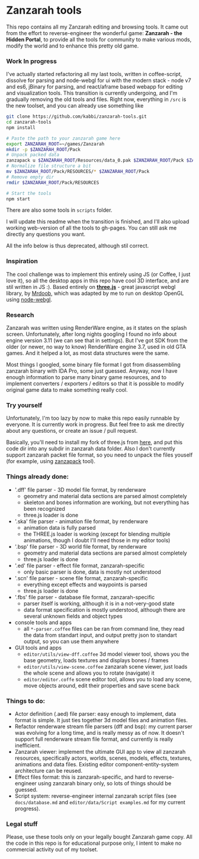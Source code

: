 Zanzarah tools
==============

This repo contains all my Zanzarah editing and browsing tools. It came out from the effort to reverse-engineer the wonderful game: **Zanzarah - the Hidden Portal**, to provide all the tools for community to make various mods, modify the world and to enhance this pretty old game.

### Work In progress

I've actually started refactoring all my last tools, written in coffee-script, dissolve for parsing and node-webgl for ui with the modern stack - node v7 and es6, jBinary for parsing, and react/aframe based webapp for editing and visualization tools. This transition is currently undergoing, and I'm gradually removing the old tools and files. Right now, everything in `/src` is the new toolset, and you can already use something like

```sh
git clone https://github.com/kabbi/zanzarah-tools.git
cd zanzarah-tools
npm install

# Paste the path to your zanzarah game here
export ZANZARAH_ROOT=~/games/Zanzarah
mkdir -p $ZANZARAH_ROOT/Pack
# Unpack packed data
zanzapack u $ZANZARAH_ROOT/Resources/data_0.pak $ZANZARAH_ROOT/Pack $ZANZARAH_ROOT/Pack/packfiles.txt
# Normalize file structure a bit
mv $ZANZARAH_ROOT/Pack/RESOURCES/* $ZANZARAH_ROOT/Pack
# Remove empty dir
rmdir $ZANZARAH_ROOT/Pack/RESOURCES

# Start the tools
npm start
```

There are also some tools in `scripts` folder.

I will update this readme when the transition is finished, and I'll also upload working web-version of all the tools to gh-pages. You can still ask me directly any questions you want.

All the info below is thus deprecated, although stil correct.

### Inspiration

The cool challenge was to implement this entirely using JS (or Coffee, I just love it), so all the desktop apps in this repo have cool 3D interface, and are stil written in JS :). Based entirely on [**three.js**](https://github.com/mrdoob/three.js/) - great javascript webgl library, by [Mrdoob](https://github.com/mrdoob), which was adapted by me to run on desktop OpenGL using [node-webgl](https://github.com/mikeseven/node-webgl).

### Research

Zanzarah was written using RenderWare engine, as it states on the splash screen. Unfortunately, after long nights googling I found no info about engine version 3.11 (we can see that in settings). But I've got SDK from the older (or newer, no way to know) RenderWare engine 3.7, used in old GTA games. And it helped a lot, as most data structures were the same.

Most things I googled, some binary file format I got from disassembling zanzarah binary with IDA Pro, some just guessed. Anyway, now I have enough information to parse many binary game resources, and to implement converters / exporters / editors so that it is possible to modify original game data to make something really cool.

### Try yourself

Unfortunately, I'm too lazy by now to make this repo easily runnable by everyone. It is currently work in progress. But feel free to ask me directly about any questions, or create an issue / pull request.

Basically, you'll need to install my fork of three.js from [here](https://github.com/kabbi/three.js/), and put this code dir into any subdir in zanzarah data folder. Also I don't currently support zanzarah packet file format, so you need to unpack the files youself (for example, using [zanzapack](http://aluigi.altervista.org/search.php?src=unpacker) tool).

### Things already done:

- '.dff' file parser - 3D model file format, by renderware
    - geometry and material data sections are parsed almost completely
    - skeleton and bones information are working, but not everything has been recognized
    - three.js loader is done
- '.ska' file parser - animation file format, by renderware
    - animation data is fully parsed
    - the THREE.js loader is working (except for blending multiple animations, though I doubt I'll need those in my editor tools)
- '.bsp' file parser - 3D world file format, by renderware
    - geometry and material data sections are parsed almost completely
    - three.js loader is done
- '.ed' file parser - effect file format, zanzarah-specific
    - only basic parser is done, data is mostly not understood
- '.scn' file parser - scene file format, zanzarah-specific
    - everything except effects and waypoints is parsed
    - three.js loader is done
- '.fbs' file parser - database file format, zanzarah-specific
    - parser itself is working, although it is in a not-very-good state
    - data format specification is mostly understood, although there are several unknown fields and object types
- console tools and apps
    - all `*-parser.coffee` files can be ran from command line, they read the data from standart input, and output pretty json to standart output, so you can use them anywhere
- GUI tools and apps
    - `editor/utils/view-dff.coffee` 3d model viewer tool, shows you the base geometry, loads textures and displays bones / frames
    - `editor/utils/view-scene.coffee` zanzarah scene viewer, just loads the whole scene and allows you to rotate (navigate) it
    - `editor/editor.coffe` scene editor tool, allows you to load any scene, move objects around, edit their properties and save scene back

### Things to do:

- Actor definition (.aed) file parser: easy enough to implement, data format is simple. It just ties together 3d model files and animation files.
- Refactor renderware stream file parsers (dff and bsp): my current parser was evolving for a long time, and is really messy as of now. It doesn't support full renderware stream file format, and currently is really inefficient.
- Zanzarah viewer: implement the ultimate GUI app to view all zanzarah resources, specifically actors, worlds, scenes, models, effects, textures, animations and data files. Existing editor component-entity-system architecture can be reused.
- Effect files format: this is zanzarah-specific, and hard to reverse-engineer using zanzarah binary only, so lots of things should be guessed.
- Script system: reverse-engineer internal zanzarah script files (see `docs/database.md` and `editor/data/Script examples.md` for my current progress).

### Legal stuff

Please, use these tools only on your legally bought Zanzarah game copy. All the code in this repo is for educational purpose only, I intent to make no commercial activity out of my toolset.
